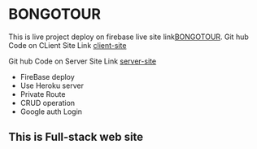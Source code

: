 # BONGOTOUR

This is live project deploy on firebase live site link[BONGOTOUR](https://bongotoursist.web.app/).
Git hub Code on CLient Site Link [client-site](https://github.com/programming-hero-web-course1/tourism-or-delivery-website-client-side-As-Shovo)

Git hub Code on Server Site Link [server-site](https://github.com/programming-hero-web-course1/tourism-or-delivery-website-server-side-As-Shovo)

* FireBase deploy
* Use Heroku server
* Private Route
* CRUD operation
* Google auth Login

## This is Full-stack web site 